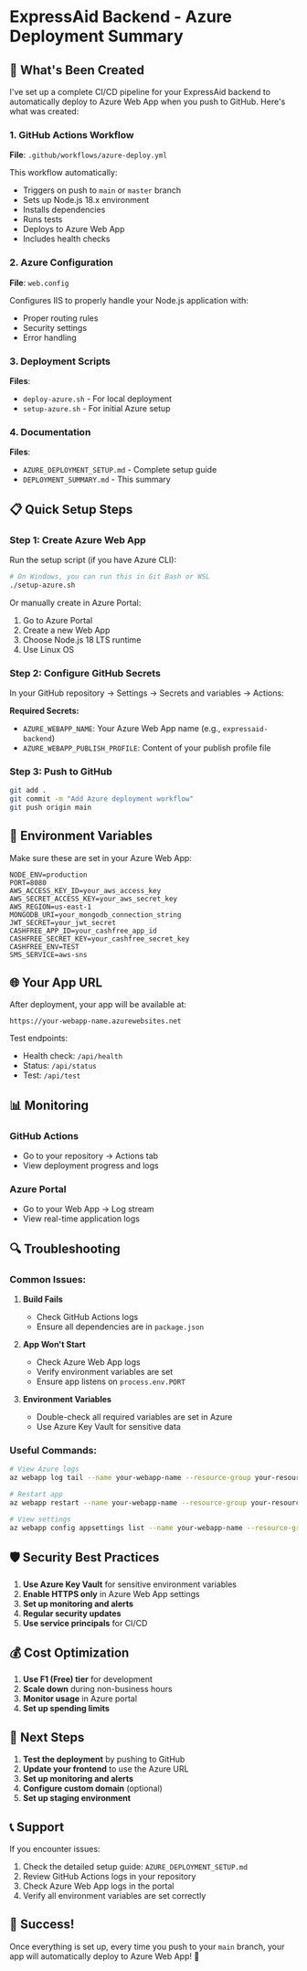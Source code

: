 # ExpressAid Backend - Azure Deployment Summary

## 🚀 What's Been Created

I've set up a complete CI/CD pipeline for your ExpressAid backend to automatically deploy to Azure Web App when you push to GitHub. Here's what was created:

### 1. GitHub Actions Workflow
**File**: `.github/workflows/azure-deploy.yml`

This workflow automatically:
- Triggers on push to `main` or `master` branch
- Sets up Node.js 18.x environment
- Installs dependencies
- Runs tests
- Deploys to Azure Web App
- Includes health checks

### 2. Azure Configuration
**File**: `web.config`

Configures IIS to properly handle your Node.js application with:
- Proper routing rules
- Security settings
- Error handling

### 3. Deployment Scripts
**Files**: 
- `deploy-azure.sh` - For local deployment
- `setup-azure.sh` - For initial Azure setup

### 4. Documentation
**Files**:
- `AZURE_DEPLOYMENT_SETUP.md` - Complete setup guide
- `DEPLOYMENT_SUMMARY.md` - This summary

## 📋 Quick Setup Steps

### Step 1: Create Azure Web App
Run the setup script (if you have Azure CLI):
```bash
# On Windows, you can run this in Git Bash or WSL
./setup-azure.sh
```

Or manually create in Azure Portal:
1. Go to Azure Portal
2. Create a new Web App
3. Choose Node.js 18 LTS runtime
4. Use Linux OS

### Step 2: Configure GitHub Secrets
In your GitHub repository → Settings → Secrets and variables → Actions:

**Required Secrets:**
- `AZURE_WEBAPP_NAME`: Your Azure Web App name (e.g., `expressaid-backend`)
- `AZURE_WEBAPP_PUBLISH_PROFILE`: Content of your publish profile file

### Step 3: Push to GitHub
```bash
git add .
git commit -m "Add Azure deployment workflow"
git push origin main
```

## 🔧 Environment Variables

Make sure these are set in your Azure Web App:

```
NODE_ENV=production
PORT=8080
AWS_ACCESS_KEY_ID=your_aws_access_key
AWS_SECRET_ACCESS_KEY=your_aws_secret_key
AWS_REGION=us-east-1
MONGODB_URI=your_mongodb_connection_string
JWT_SECRET=your_jwt_secret
CASHFREE_APP_ID=your_cashfree_app_id
CASHFREE_SECRET_KEY=your_cashfree_secret_key
CASHFREE_ENV=TEST
SMS_SERVICE=aws-sns
```

## 🌐 Your App URL

After deployment, your app will be available at:
```
https://your-webapp-name.azurewebsites.net
```

Test endpoints:
- Health check: `/api/health`
- Status: `/api/status`
- Test: `/api/test`

## 📊 Monitoring

### GitHub Actions
- Go to your repository → Actions tab
- View deployment progress and logs

### Azure Portal
- Go to your Web App → Log stream
- View real-time application logs

## 🔍 Troubleshooting

### Common Issues:

1. **Build Fails**
   - Check GitHub Actions logs
   - Ensure all dependencies are in `package.json`

2. **App Won't Start**
   - Check Azure Web App logs
   - Verify environment variables are set
   - Ensure app listens on `process.env.PORT`

3. **Environment Variables**
   - Double-check all required variables are set in Azure
   - Use Azure Key Vault for sensitive data

### Useful Commands:

```bash
# View Azure logs
az webapp log tail --name your-webapp-name --resource-group your-resource-group

# Restart app
az webapp restart --name your-webapp-name --resource-group your-resource-group

# View settings
az webapp config appsettings list --name your-webapp-name --resource-group your-resource-group
```

## 🛡️ Security Best Practices

1. **Use Azure Key Vault** for sensitive environment variables
2. **Enable HTTPS only** in Azure Web App settings
3. **Set up monitoring and alerts**
4. **Regular security updates**
5. **Use service principals** for CI/CD

## 💰 Cost Optimization

1. **Use F1 (Free) tier** for development
2. **Scale down** during non-business hours
3. **Monitor usage** in Azure portal
4. **Set up spending limits**

## 🎯 Next Steps

1. **Test the deployment** by pushing to GitHub
2. **Update your frontend** to use the Azure URL
3. **Set up monitoring and alerts**
4. **Configure custom domain** (optional)
5. **Set up staging environment**

## 📞 Support

If you encounter issues:

1. Check the detailed setup guide: `AZURE_DEPLOYMENT_SETUP.md`
2. Review GitHub Actions logs in your repository
3. Check Azure Web App logs in the portal
4. Verify all environment variables are set correctly

## 🎉 Success!

Once everything is set up, every time you push to your `main` branch, your app will automatically deploy to Azure Web App! 🚀 